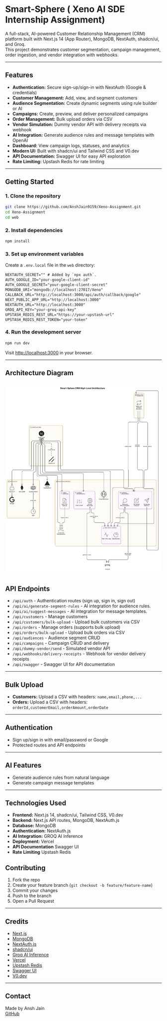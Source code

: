# Smart-Sphere ( Xeno AI SDE Internship Assignment)

A full-stack, AI-powered Customer Relationship Management (CRM) platform built with Next.js 14 (App Router), MongoDB, NextAuth, shadcn/ui, and Groq.  
This project demonstrates customer segmentation, campaign management, order ingestion, and vendor integration with webhooks.

---

## Features

- **Authentication:** Secure sign-up/sign-in with NextAuth (Google & credentials)
- **Customer Management:** Add, view, and segment customers
- **Audience Segmentation:** Create dynamic segments using rule builder or AI
- **Campaigns:** Create, preview, and deliver personalized campaigns
- **Order Management:** Bulk upload orders via CSV
- **Vendor Simulation:** Dummy vendor API with delivery receipts via webhook
- **AI Integration:** Generate audience rules and message templates with OpenAI
- **Dashboard:** View campaign logs, statuses, and analytics
- **Modern UI:** Built with shadcn/ui and Tailwind CSS and V0.dev
- **API Documentation:** Swagger UI for easy API exploration
- **Rate Limiting:** Upstash Redis for rate limiting
---

## Getting Started

### 1. Clone the repository

```bash
git clone https://github.com/AnshJain9159/Xeno-Assignment.git
cd Xeno-Assignment
cd web
```

### 2. Install dependencies

```bash
npm install
```

### 3. Set up environment variables

Create a `.env.local` file in the `web` directory:

```
NEXTAUTH_SECRET="" # Added by `npx auth`.
AUTH_GOOGLE_ID="your-google-client-id"
AUTH_GOOGLE_SECRET="your-google-client-secret"
MONGODB_URI="mongodb://localhost:27017/Xeno"
CALLBACK_URL="http://localhost:3000/api/auth/callback/google"
NEXT_PUBLIC_APP_URL="http://localhost:3000"
NEXTAUTH_URL="http://localhost:3000"
GROQ_API_KEY="your-groq-api-key"
UPSTASH_REDIS_REST_URL="https://your-upstash-url" 
UPSTASH_REDIS_REST_TOKEN="your-token"
```

### 4. Run the development server

```bash
npm run dev
```

Visit [http://localhost:3000](http://localhost:3000) in your browser.

---
## Architecture Diagram

![Smart-Sphere CRM High-Level Architecture](./architecture.png)
---
## API Endpoints

- `/api/auth` - Authentication routes (sign up, sign in, sign out)
- `/api/ai/generate-segment-rules` - AI integration for audience rules.
- `/api/ai/suggest-messages` - AI integration for message templates.
- `/api/customers` - Manage customers
- `/api/customers/bulk-upload` - Upload bulk customers via CSV
- `/api/orders` - Manage orders (supports bulk upload)
- `/api/orders/bulk-upload` - Upload bulk orders via CSV
- `/api/audiences` - Audience segment CRUD
- `/api/campaigns` - Campaign CRUD and delivery
- `/api/dummy-vendor/send` - Simulated vendor API
- `/api/webhooks/delivery-receipts` - Webhook for vendor delivery receipts
- `/api/swagger` - Swagger UI for API documentation 
---

## Bulk Upload

- **Customers:** Upload a CSV with headers: `name,email,phone,...`
- **Orders:** Upload a CSV with headers: `orderId,customerEmail,orderAmount,orderDate`

---

## Authentication

- Sign up/sign in with email/password or Google
- Protected routes and API endpoints

---

## AI Features

- Generate audience rules from natural language
- Generate campaign message templates

---
## Technologies Used
- **Frontend:** Next.js 14, shadcn/ui, Tailwind CSS, V0.dev
- **Backend:** Next.js API routes, MongoDB, NextAuth.js
- **Database:** MongoDB
- **Authentication:** NextAuth.js
- **AI Integration:** GROQ AI Inference
- **Deployment:** Vercel
- **API Documentation** Swagger UI
- **Rate Limiting** Upstash Redis  


## Contributing

1. Fork the repo
2. Create your feature branch (`git checkout -b feature/feature-name`)
3. Commit your changes
4. Push to the branch
5. Open a Pull Request

---

## Credits

- [Next.js](https://nextjs.org/)
- [MongoDB](https://www.mongodb.com/)
- [NextAuth.js](https://next-auth.js.org/)
- [shadcn/ui](https://ui.shadcn.com/)
- [Groq AI Inference](https://groq.dev/)
- [Vercel](https://vercel.com/)
- [Upstash Redis](https://upstash.com/)
- [Swagger UI](https://swagger.io/tools/swagger-ui/)
- [V0.dev](https://v0.dev/)
---

## Contact

Made by Ansh Jain  
[GitHub](https://github.com/AnshJain9159/Xeno-Assignment)